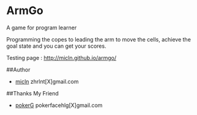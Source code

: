 ArmGo
=====

A game for program learner

Programming the copes to leading the arm to move the cells, achieve the goal state and you can get your scores.

Testing page : http://micln.github.io/armgo/

##Author

- [micln](https://github.com/micln) zhrlnt[X]gmail.com

##Thanks My Friend

- [pokerG](https://github.com/pokerG) pokerfacehlg[X]gmail.com
